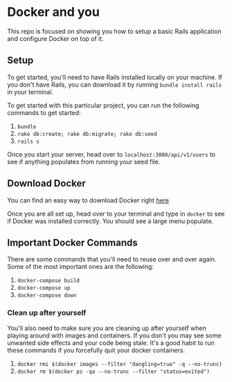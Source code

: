 # Docker and you

This repo is focused on showing you how to setup a basic Rails application and configure Docker on top of it.

## Setup

To get started, you'll need to have Rails installed locally on your machine. If you don't have Rails, you can download it by running `bundle install rails` in your terminal.

To get started with this particular project, you can run the following commands to get started:

1. `bundle`
2. `rake db:create; rake db:migrate; rake db:seed`
3. `rails s`

Once you start your server, head over to `localhost:3000/api/v1/users` to see if anything populates from running your seed file.

## Download Docker

You can find an easy way to download Docker right [here](https://docs.docker.com/docker-for-mac/install/)

Once you are all set up, head over to your terminal and type in `docker` to see if Docker was installed correctly. You should see a large menu populate.

## Important Docker Commands

There are some commands that you'll need to reuse over and over again. Some of the most important ones are the following:

1. `docker-compose build`
2. `docker-compose up`
3. `docker-compose down`

### Clean up after yourself

You'll also need to make sure you are cleaning up after yourself when playing around with images and containers. If you don't you may see some unwanted side effects and your code being stale. It's a good habit to run these commands if you forcefully quit your docker containers.  

1. `docker rmi $(docker images --filter "dangling=true" -q --no-trunc)`
2. `docker rm $(docker ps -qa --no-trunc --filter "status=exited")`
